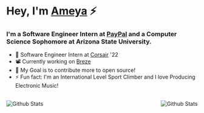 

# Hey, I'm [Ameya][website] ⚡

### I'm a Software Engineer Intern at [PayPal][paypal] and a Computer Science Sophomore at Arizona State University.
- 🏢 Software Engineer Intern at [Corsair][corsair] '22
- 📽️ Currently working on [Breze][breze]
- 👯 My Goal is to contribute more to open source!
- ⚡ Fun fact: I'm an International Level Sport Climber and I love Producing Electronic Music!

<br>

<img align="left" alt="Github Stats" src="https://github-readme-stats.vercel.app/api?username=ameyalambat128&show_icons=true&hide_border=false&theme=dark&border_radius=20">

<img align="right" alt="Github Stats" src="https://github-readme-stats.vercel.app/api/top-langs/?username=ameyalambat128&layout=compact&langs_count=7&hide=html&theme=dark&border_radius=20">

<!--
**ameyalambat128/ameyalambat128** is a ✨ _special_ ✨ repository because its `README.md` (this file) appears on your GitHub profile.

Here are some ideas to get you started:

- 🔭 I’m currently working on ...
- 🌱 I’m currently learning ...
- 👯 I’m looking to collaborate on ...
- 🤔 I’m looking for help with ...
- 💬 Ask me about ...
- 📫 How to reach me: ...
- 😄 Pronouns: ...
- ⚡ Fun fact: ...
-->

[breze]: https://breze.one
[paypal]: https://www.paypal.com/us/home
[corsair]: https://www.corsair.com/us/en/
[website]: https://ameyalambat.com/
[linkedin]: http://www.linkedin.com/in/ameyalambat
[twitter]: https://www.twitter.com/lambatameya
[instagram]: https://www.instagram.com/ameyalambat128/
